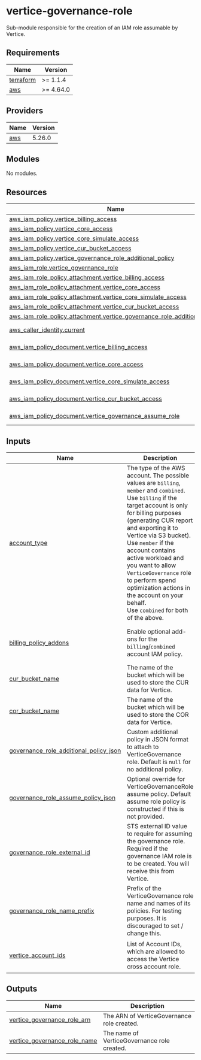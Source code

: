 # vertice-governance-role

Sub-module responsible for the creation of an IAM role assumable by Vertice.

<!-- BEGIN_TF_DOCS -->
## Requirements

| Name | Version |
|------|---------|
| <a name="requirement_terraform"></a> [terraform](#requirement\_terraform) | >= 1.1.4 |
| <a name="requirement_aws"></a> [aws](#requirement\_aws) | >= 4.64.0 |

## Providers

| Name | Version |
|------|---------|
| <a name="provider_aws"></a> [aws](#provider\_aws) | 5.26.0 |

## Modules

No modules.

## Resources

| Name | Type |
|------|------|
| [aws_iam_policy.vertice_billing_access](https://registry.terraform.io/providers/hashicorp/aws/latest/docs/resources/iam_policy) | resource |
| [aws_iam_policy.vertice_core_access](https://registry.terraform.io/providers/hashicorp/aws/latest/docs/resources/iam_policy) | resource |
| [aws_iam_policy.vertice_core_simulate_access](https://registry.terraform.io/providers/hashicorp/aws/latest/docs/resources/iam_policy) | resource |
| [aws_iam_policy.vertice_cur_bucket_access](https://registry.terraform.io/providers/hashicorp/aws/latest/docs/resources/iam_policy) | resource |
| [aws_iam_policy.vertice_governance_role_additional_policy](https://registry.terraform.io/providers/hashicorp/aws/latest/docs/resources/iam_policy) | resource |
| [aws_iam_role.vertice_governance_role](https://registry.terraform.io/providers/hashicorp/aws/latest/docs/resources/iam_role) | resource |
| [aws_iam_role_policy_attachment.vertice_billing_access](https://registry.terraform.io/providers/hashicorp/aws/latest/docs/resources/iam_role_policy_attachment) | resource |
| [aws_iam_role_policy_attachment.vertice_core_access](https://registry.terraform.io/providers/hashicorp/aws/latest/docs/resources/iam_role_policy_attachment) | resource |
| [aws_iam_role_policy_attachment.vertice_core_simulate_access](https://registry.terraform.io/providers/hashicorp/aws/latest/docs/resources/iam_role_policy_attachment) | resource |
| [aws_iam_role_policy_attachment.vertice_cur_bucket_access](https://registry.terraform.io/providers/hashicorp/aws/latest/docs/resources/iam_role_policy_attachment) | resource |
| [aws_iam_role_policy_attachment.vertice_governance_role_additional_policy](https://registry.terraform.io/providers/hashicorp/aws/latest/docs/resources/iam_role_policy_attachment) | resource |
| [aws_caller_identity.current](https://registry.terraform.io/providers/hashicorp/aws/latest/docs/data-sources/caller_identity) | data source |
| [aws_iam_policy_document.vertice_billing_access](https://registry.terraform.io/providers/hashicorp/aws/latest/docs/data-sources/iam_policy_document) | data source |
| [aws_iam_policy_document.vertice_core_access](https://registry.terraform.io/providers/hashicorp/aws/latest/docs/data-sources/iam_policy_document) | data source |
| [aws_iam_policy_document.vertice_core_simulate_access](https://registry.terraform.io/providers/hashicorp/aws/latest/docs/data-sources/iam_policy_document) | data source |
| [aws_iam_policy_document.vertice_cur_bucket_access](https://registry.terraform.io/providers/hashicorp/aws/latest/docs/data-sources/iam_policy_document) | data source |
| [aws_iam_policy_document.vertice_governance_assume_role](https://registry.terraform.io/providers/hashicorp/aws/latest/docs/data-sources/iam_policy_document) | data source |

## Inputs

| Name | Description | Type | Default | Required |
|------|-------------|------|---------|:--------:|
| <a name="input_account_type"></a> [account\_type](#input\_account\_type)                                                                                     | The type of the AWS account. The possible values are `billing`, `member` and `combined`.<br>Use `billing` if the target account is only for billing purposes (generating CUR report and exporting it to Vertice via S3 bucket).<br>Use `member` if the account contains active workload and you want to allow `VerticeGovernance` role to perform spend optimization actions in the account on your behalf.<br>Use `combined` for both of the above. | `string`                                                                                           | n/a                                                        | yes |
| <a name="input_billing_policy_addons"></a> [billing\_policy\_addons](#input\_billing\_policy\_addons)                                                        | Enable optional add-ons for the `billing`/`combined` account IAM policy.                                                                                                                                                                                                                                                                                                                                                                             | <pre>object({<br>    ec2_ri = optional(bool, true),<br>    rds_ri = optional(bool, true),<br>  })</pre> | `{}`                                                       | no |
| <a name="input_cur_bucket_name"></a> [cur\_bucket\_name](#input\_cur\_bucket\_name)                                                                          | The name of the bucket which will be used to store the CUR data for Vertice.                                                                                                                                                                                                                                                                                                                                                                         | `string`                                                                                          | `null`                                                     | no |
| <a name="input_cor_bucket_name"></a> [cor\_bucket\_name](#input\_cor\_bucket\_name)                                                                          | The name of the bucket which will be used to store the COR data for Vertice.                                                                                                                                                                                                                                                                                                                                                                         | `string`                                                                                          | `null`                                                     | no |
| <a name="input_governance_role_additional_policy_json"></a> [governance\_role\_additional\_policy\_json](#input\_governance\_role\_additional\_policy\_json) | Custom additional policy in JSON format to attach to VerticeGovernance role. Default is `null` for no additional policy.                                                                                                                                                                                                                                                                                                                             | `string`                                                                                           | `null`                                                     | no |
| <a name="input_governance_role_assume_policy_json"></a> [governance\_role\_assume\_policy\_json](#input\_governance\_role\_assume\_policy\_json)             | Optional override for VerticeGovernanceRole assume policy. Default assume role policy is constructed if this is not provided.                                                                                                                                                                                                                                                                                                                        | `string`                                                                                           | `null`                                                     | no |
| <a name="input_governance_role_external_id"></a> [governance\_role\_external\_id](#input\_governance\_role\_external\_id)                                    | STS external ID value to require for assuming the governance role. Required if the governance IAM role is to be created. You will receive this from Vertice.                                                                                                                                                                                                                                                                                         | `string`                                                                                           | `""`                                                       | no |
| <a name="input_governance_role_name_prefix"></a> [governance\_role\_name\_prefix](#input\_governance\_role\_name\_prefix)                                    | Prefix of the VerticeGovernance role name and names of its policies. For testing purposes. It is discouraged to set / change this.                                                                                                                                                                                                                                                                                                                   | `string`                                                                                           | `""`                                                       | no |
| <a name="input_vertice_account_ids"></a> [vertice\_account\_ids](#input\_vertice\_account\_ids)                                                              | List of Account IDs, which are allowed to access the Vertice cross account role.                                                                                                                                                                                                                                                                                                                                                                     | `list(string)`                                                                                     | <pre>[<br>  "642184526628",<br>  "762729743961"<br>]</pre> | no |

## Outputs

| Name | Description |
|------|-------------|
| <a name="output_vertice_governance_role_arn"></a> [vertice\_governance\_role\_arn](#output\_vertice\_governance\_role\_arn) | The ARN of VerticeGovernance role created. |
| <a name="output_vertice_governance_role_name"></a> [vertice\_governance\_role\_name](#output\_vertice\_governance\_role\_name) | The name of VerticeGovernance role created. |
<!-- END_TF_DOCS -->

